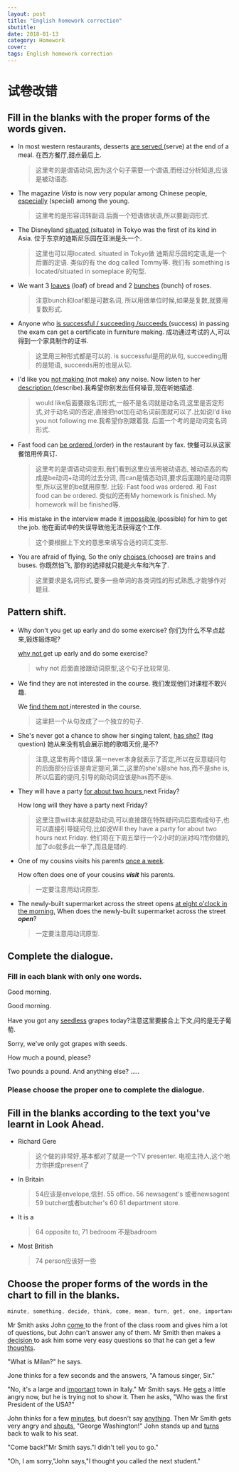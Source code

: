 ```yaml
---
layout: post
title: "English homework correction"
sbutitle: 
date: 2018-01-13
category: Homework  
cover: 
tags: English homework correction
---
```


# 试卷改错

## Fill in the blanks with the proper forms of the words given.

* In most western restaurants, desserts <u> are served </u> \(serve\) at the end of a meal. 在西方餐厅,甜点最后上.
  > 这里考的是谓语动词,因为这个句子需要一个谓语,而经过分析知道,应该是被动语态.

* The magazine _Vista_ is now very popular among Chinese people, <u>especially</u> \(special\) among the young.
  > 这里考的是形容词转副词.后面一个短语做状语,所以要副词形式.

* The Disneyland <u> situated </u> \(situate\) in Tokyo was the first of its kind in Asia.  位于东京的迪斯尼乐园在亚洲是头一个.

  > 这里也可以用located. situated in Tokyo做 迪斯尼乐园的定语,是一个后置的定语. 类似的有 the dog called Tommy等. 我们有 something is located/situated in someplace 的句型.

* We want 3 <u>loaves</u> \(loaf\) of bread and 2 <u>bunches</u> \(bunch\) of roses.
  > 注意bunch和loaf都是可数名词, 所以用做单位时候,如果是复数,就要用复数形式.

* Anyone who <u>is successful / succeeding /succeeds </u> \(success\) in passing the exam can get a certificate in furniture making. 成功通过考试的人,可以得到一个家具制作的证书.
  > 这里用三种形式都是可以的. is successful是用的从句, succeeding用的是短语, succeeds用的也是从句.

* I'd like you <u> not making </u> \(not make\) any noise. Now listen to her<u> description </u> \(describe\).我希望你别发出任何噪音,现在听她描述.
  > would like后面要跟名词形式,一般不是名词就是动名词,这里是否定形式,对于动名词的否定,直接把not加在动名词前面就可以了.比如说I'd like you not following me.我希望你别跟着我. 后面一个考的是动词变名词形式.

* Fast food can <u>be ordered </u>\(order\) in the restaurant by fax.  快餐可以从这家餐馆用传真订.
  > 这里考的是谓语动词变形,我们看到这里应该用被动语态, 被动语态的构成是be动词+动词的过去分词, 而can是情态动词,要求后面跟的是动词原型,所以这里的be就用原型. 比较: Fast food was ordered. 和 Fast food can be ordered. 类似的还有My homework is finished. My homework will be finished等.

* His mistake in the interview made it <u> impossible </u> \(possible\) for him to get the job. 他在面试中的失误导致他无法获得这个工作.
  > 这个要根据上下文的意思来填写合适的词汇变形.

* You are afraid of flying, So the only <u> choises </u> \(choose\) are trains and buses. 你既然怕飞, 那你的选择就只能是火车和汽车了.
  > 这里要求是名词形式,要多一些单词的各类词性的形式熟悉,才能够作对题目.

## Pattern shift.

* Why don't you get up early and do some exercise? 你们为什么不早点起来,锻炼锻炼呢?
  
  <u>why not </u> get up early and do some exercise?
  > why not 后面直接跟动词原型,这个句子比较常见.

* We find they are not interested in the course. 我们发现他们对课程不敢兴趣.
  
  We <u>find them not </u>interested in the course.
  > 这里把一个从句改成了一个独立的句子.

* She's never got a chance to show her singing talent, <u>has she?</u> \(tag question\) 她从来没有机会展示她的歌唱天份,是不?
  >注意,这里有两个错误.第一never本身就表示了否定,所以在反意疑问句的后面部分应该是肯定提问,第二,这里的she's是she has,而不是she is,所以后面的提问,引导的助动词应该是has而不是is.

* They will have a party <u>for about two hours </u> next Friday?
  
  How long will they have a party next Friday?
  >这里注意will本来就是助动词,可以直接跟在特殊疑问词后面构成句子,也可以直接引导疑问句,比如说Will they have a party for about two hours next Friday. 他们将在下周五举行一个2小时的派对吗?而你做的,加了do就多此一举了,而且是错的.
  
* One of my cousins visits his parents <u> once a week</u>.

  How often does one of your cousins ___visit___ his parents.
  > 一定要注意用动词原型.

* The newly-built supermarket across the street opens <u>at eight o'clock in the morning.</u>
  When does the newly-built supermarket across the street ___open___?
  > 一定要注意用动词原型.

## Complete the dialogue.
  
### Fill in each blank with only one words.
  Good morning.

  Good morning.

  Have you got any <u>seedless</u> grapes today?注意这里要接合上下文,问的是无子葡萄.

  Sorry, we've only got grapes with seeds.

  How much a pound, please?

  Two pounds a pound. And anything else? .....

### Please choose the proper one to complete the dialogue.

## Fill in the blanks according to the text you've learnt in Look Ahead.

* Richard Gere
  > 这个做的非常好,基本都对了就是一个TV presenter. 电视主持人,这个地方你拼成present了

* In Britain
  > 54应该是envelope,信封. 55 office. 56 newsagent's 或者newsagent 59 butcher或者butcher's  60 61 department store.

* It is a
  >64 opposite to,  71 bedroom 不是badroom

* Most British
  > 74 person应该好一些



## Choose the proper forms of the words in the chart to fill in the blanks.
```Java
minute, something, decide, think, come, mean, turn, get, one, importance, shout, right
```

Mr Smith asks John <u> come </u> to the front of the class room and gives him a lot of questions, but John can't answer any of them. Mr Smith then makes a <u>decision </u> to ask him some very easy questions so that he can get a few <u>thoughts</u>.

"What is Milan?" he says.

Jone thinks for a few seconds and the answers, "A famous singer, Sir."

"No, it's a large and <u>important</u> town in Italy." Mr Smith says. He <u>gets</u> a little angry now, but he is trying not to show it. Then he asks, "Who was the first President of the USA?"

John thinks for a few <u>minutes</u>, but doesn't say <u>anything</u>. Then Mr Smith gets very angry and <u>shouts</u>, "George Washington!" John stands up and <u>turns</u> back to walk to his seat.

"Come back!"Mr Smith says."I didn't tell you to go."

"Oh, I am sorry,"John says,"I thought you called the next student."
